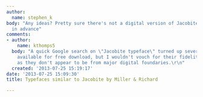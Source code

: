 ```yaml
---
author:
  name: stephen_k
body: "Any ideas? Pretty sure there's not a digital version of Jacobite itself.\r\n\r\nhttp://designspiration.net/image/2085910998257/\r\n\r\nThanks
  in advance"
comments:
- author:
    name: kthomps5
  body: "A quick Google search on \"Jacobite typeface\" turned up several versions
    available for free download, but I wouldn't vouch for their fidelity to the original
    as they don't appear to be from major digital foundaries.\r\n"
  created: '2013-07-25 15:19:17'
date: '2013-07-25 15:09:30'
title: Typefaces similar to Jacobite by Miller & Richard

---
```

